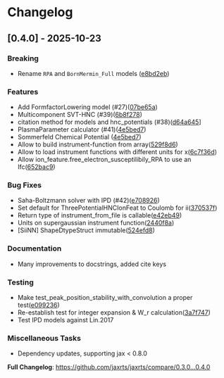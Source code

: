 # Changelog
## [0.4.0] - 2025-10-23

### Breaking

- Rename `RPA` and `BornMermin_Full` models ([e8bd2eb](e8bd2eb81cbe47a2fdccc991b5ee0dc634b094ca))

### Features

- Add FormfactorLowering model (#27)([07be65a](07be65ae8e2f94b1231a69232e0322c212fb7ef4))
- Multicomponent SVT-HNC (#39)([6b8f278](6b8f278bc761517ff738a313687ba262f889ccf2))
- citation method for models and hnc_potentials (#38)([d64a645](d64a645cbde49df9d4aaf0ff7f45aff7e1dd3cc3)]
- PlasmaParameter calculator (#41)([4e5bed7](4e5bed79e738da46c1f53d85c18d3310218949bb))
- Sommerfeld Chemical Potential ([4e5bed7](4e5bed79e738da46c1f53d85c18d3310218949bb))
- Allow to build instrument-function from array([529f8d6](529f8d6dd6e8d3e69dcd2d0c640cc594b17b53d3))
- Allow to load instrument functions with different units for x([6c7f36d](6c7f36db9faf835f80bc7bb48461dbc26fbae3e4))
- Allow ion_feature.free_electron_susceptilibily_RPA to use an lfc([652bac9](652bac98a27d3ce5f93970c5c6591d93a9a07934))

### Bug Fixes

- Saha-Boltzmann solver with IPD (#42)([e708926](e7089260882251e4d2fb0bdf3c5e54898f3d6675))
- Set default for ThreePotentialHNCIonFeat to Coulomb for ii([370537f](370537f91e855b81d142b94857f304613e2d6a4e))
- Return type of instrument_from_file is callable([e42eb49](e42eb49be7f3d6f5c630a94f54aec8927385cfce))
- Units on supergaussian instrument function([2440f8a](2440f8a2a9d9e5d0ec36e88bda55179539061bec))
- [SiiNN] ShapeDtypeStruct immutable([524efd8](524efd88645a07aabd845ee82090fa4507df3698))

### Documentation

- Many improvements to docstrings, added cite keys

### Testing

- Make test_peak_position_stability_with_convolution a proper test([e099236](e09923669291d9d4e190f124e9e0ffb71f35426b))
- Re-establish test for integer expansion & W_r calculation([3a7f747](3a7f74784a50817eb268f74ccc662a215ef55805))
- Test IPD models against Lin.2017

### Miscellaneous Tasks
- Dependency updates, supporting jax < 0.8.0

**Full Changelog**: https://github.com/jaxrts/jaxrts/compare/0.3.0...0.4.0

